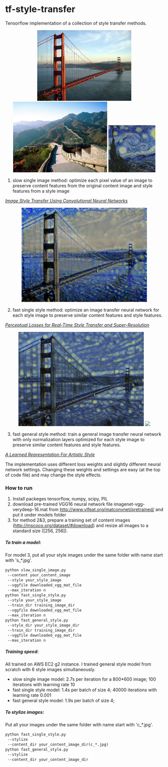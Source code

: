 # tf-style-transfer

Tensorflow implementation of a collection of style transfer methods.

 <p align="center">
<img src="image_input/c_golden_gate.jpg" width="300"/>
<img src="image_input/c_great_wall.jpg" width="300"/>
<img src="image_input/style.jpg" width="150"/>
</p>

 1. slow single image method: optimize each pixel value of an image to preserve content features from the original content image and style features from a style image
 
 [_Image Style Transfer Using Convolutional Neural Networks_](http://www.cv-foundation.org/openaccess/content_cvpr_2016/papers/Gatys_Image_Style_Transfer_CVPR_2016_paper.pdf)
 

 <p align="center">
<img src="image_output/golden_gate_single_image.jpg" width="400"/>
</p>

 2. fast single style method: optimize an image transfer neural network for each style image to preserve similar content features and style features.
 
 [_Perceptual Losses for Real-Time Style Transfer and Super-Resolution_](https://arxiv.org/abs/1603.08155)
 
 <p align="center">
<img src="image_output/golden_gate_single_style.jpg" width="400"/>
<img src="image_input/great_wall_single_style.jpg" width="400"/>
</p>
 
 3. fast general style method: train a general image transfer neural network with only normalization layers optimized for each style image to preserve similar content features and style features.
 
 [_A Learned Representation For Artistic Style_](https://arxiv.org/abs/1610.07629)

The implementation uses different loss weights and slightly different neural network settings. Changing these weights and settings are easy (at the top of code file) and may change the style effects.

### How to run

 1. Install packeges tensorflow, numpy, scipy, PIL
 2. download pre-trained VGG16 neural network file imagenet-vgg-verydeep-16.mat from http://www.vlfeat.org/matconvnet/pretrained/ and put it under models folder
 3. for method 2&3, prepare a training set of content images (http://mscoco.org/dataset/#download) and resize all images to a standard size ([256, 256]).

##### To train a model:
For model 3, put all your style images under the same folder with name start with 's\_\*.jpg'.
```
python slow_single_image.py 
 --content your_content_image 
 --style your_style_image 
 --vggfile downloaded_vgg_mat_file 
 --max_iteration n
python fast_single_style.py
 --style your_style_image 
 --train_dir training_image_dir 
 --vggfile downloaded_vgg_mat_file 
 --max_iteration n
python fast_general_style.py 
 --style_dir your_style_image_dir 
 --train_dir training_image_dir 
 --vggfile downloaded_vgg_mat_file 
 --max_iteration n
```
##### Training speed:
All trained on AWS EC2 g2 instance. I trained general style model from scratch with 6 style images simultaneously.
 * slow single image model: 2.7s per iteration for a 800\*600 image; 100 iterations with learning rate 10
 * fast single style model: 1.4s per batch of size 4; 40000 iterations with learning rate 0.001
 * fast general style model: 1.9s per batch of size 4;

##### To stylize images:
Put all your images under the same folder with name start with 'c\_\*.jpg'.
```
python fast_single_style.py 
 --stylize 
 --content_dir your_content_image_dir(c_*.jpg) 
python fast_general_style.py 
 --stylize 
 --content_dir your_content_image_dir
```


